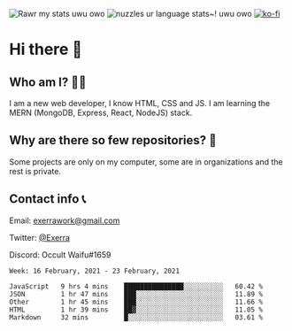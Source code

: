 ![Rawr my stats uwu owo](https://github-readme-stats.vercel.app/api?username=Exerra&show_icons=true&theme=buefy)
![nuzzles ur language stats~! uwu owo](https://github-readme-stats.vercel.app/api/top-langs/?username=Exerra&layout=compact)
[![ko-fi](https://www.ko-fi.com/img/githubbutton_sm.svg)](https://ko-fi.com/X8X130H96)
# Hi there 👋
## Who am I? 🙋‍♀️
I am a new web developer, I know HTML, CSS and JS. I am learning the MERN (MongoDB, Express, React, NodeJS) stack.
## Why are there so few repositories? 🤔
Some projects are only on my computer, some are in organizations and the rest is private.
## Contact info 📞
Email: [exerrawork@gmail.com](mailto:exerrawork@gmail.com)

Twitter: [@Exerra](https://twitter.com/exerra)

Discord: Occult Waifu#1659

<!--START_SECTION:waka-->
```text
Week: 16 February, 2021 - 23 February, 2021

JavaScript   9 hrs 4 mins    ███████████████░░░░░░░░░░   60.42 % 
JSON         1 hr 47 mins    ███░░░░░░░░░░░░░░░░░░░░░░   11.89 % 
Other        1 hr 45 mins    ███░░░░░░░░░░░░░░░░░░░░░░   11.66 % 
HTML         1 hr 39 mins    ██▓░░░░░░░░░░░░░░░░░░░░░░   11.05 % 
Markdown     32 mins         █░░░░░░░░░░░░░░░░░░░░░░░░   03.61 % 
```
<!--END_SECTION:waka-->


